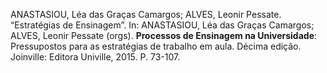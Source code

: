 ANASTASIOU, Léa das Graças Camargos; ALVES, Leonir Pessate. “Estratégias de Ensinagem”. In: ANASTASIOU, Léa das Graças Camargos; ALVES, Leonir Pessate (orgs). **Processos de Ensinagem na Universidade**: Pressupostos para as estratégias de trabalho em aula. Décima edição. Joinville: Editora Univille, 2015. P. 73-107.